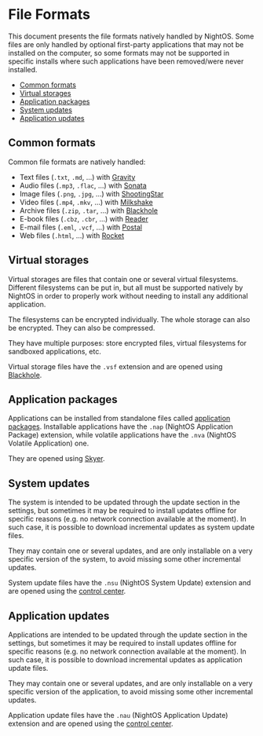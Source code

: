 # File Formats

This document presents the file formats natively handled by NightOS. Some files are only handled by optional first-party applications that may not be installed on the computer, so some formats may not be supported in specific installs where such applications have been removed/were never installed.

- [Common formats](#common-formats)
- [Virtual storages](#virtual-storages)
- [Application packages](#application-packages)
- [System updates](#system-updates)
- [Application updates](#application-updates)

## Common formats

Common file formats are natively handled:

- Text files (`.txt`, `.md`, ...) with [Gravity](../applications/Gravity.md)
- Audio files (`.mp3`, `.flac`, ...) with [Sonata](../applications/Sonata.md)
- Image files (`.png`, `.jpg`, ...) with [ShootingStar](../applications/ShootingStar.md)
- Video files (`.mp4`, `.mkv`, ...) with [Milkshake](../applications/Milkshake.md)
- Archive files (`.zip`, `.tar`, ...) with [Blackhole](../applications/Blackhole.md)
- E-book files (`.cbz`, `.cbr`, ...) with [Reader](../applications/Reader.md)
- E-mail files (`.eml`, `.vcf`, ...) with [Postal](../applications/Postal.md)
- Web files (`.html`, ...) with [Rocket](../applications/Rocket.md)

## Virtual storages

Virtual storages are files that contain one or several virtual filesystems. Different filesystems can be put in, but all must be supported natively by NightOS in order to properly work without needing to install any additional application.

The filesystems can be encrypted individually. The whole storage can also be encrypted. They can also be compressed.

They have multiple purposes: store encrypted files, virtual filesystems for sandboxed applications, etc.

Virtual storage files have the `.vsf` extension and are opened using [Blackhole](../applications/Blackhole.md).

## Application packages

Applications can be installed from standalone files called [application packages](../specs/applications.md#application-package).
Installable applications have the `.nap` (NightOS Application Package) extension, while volatile applications have the `.nva` (NightOS Volatile Application) one.

They are opened using [Skyer](../applications/Skyer.md).

## System updates

The system is intended to be updated through the update section in the settings, but sometimes it may be required to install updates offline for specific reasons (e.g. no network connection available at the moment). In such case, it is possible to download incremental updates as system update files.

They may contain one or several updates, and are only installable on a very specific version of the system, to avoid missing some other incremental updates.

System update files have the `.nsu` (NightOS System Update) extension and are opened using the [control center](../applications/Central.md).

## Application updates

Applications are intended to be updated through the update section in the settings, but sometimes it may be required to install updates offline for specific reasons (e.g. no network connection available at the moment). In such case, it is possible to download incremental updates as application update files.

They may contain one or several updates, and are only installable on a very specific version of the application, to avoid missing some other incremental updates.

Application update files have the `.nau` (NightOS Application Update) extension and are opened using the [control center](../applications/Central.md).
